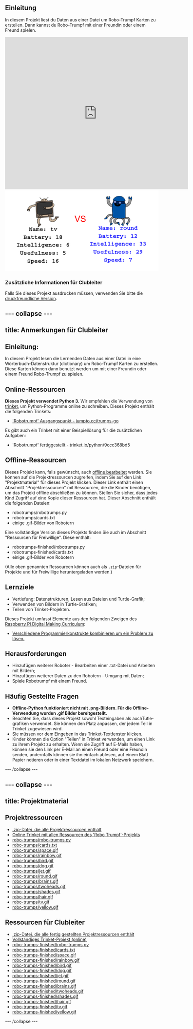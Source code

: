 ## Einleitung

In diesem Projekt liest du Daten aus einer Datei um Robo-Trumpf Karten zu erstellen. Dann kannst du Robo-Trumpf mit einer Freundin oder einem Freund spielen.

<div class="trinket">
  <iframe src="https://trinket.io/embed/python/9ccc368bd5?outputOnly=true&start=result" width="600" height="500" frameborder="0" marginwidth="0" marginheight="0" allowfullscreen>
  </iframe>
  <img src="images/robotrumps-finished.png">
</div>

### Zusätzliche Informationen für Clubleiter

Falls Sie dieses Projekt ausdrucken müssen, verwenden Sie bitte die [druckfreundliche Version](https://projects.raspberrypi.org/en/projects/robo-trumps/print).

## \--- collapse \---

## title: Anmerkungen für Clubleiter

## Einleitung:

In diesem Projekt lesen die Lernenden Daten aus einer Datei in eine Wörterbuch-Datenstruktur (dictionary) um Robo-Trumpf Karten zu erstellen. Diese Karten können dann benutzt werden um mit einer Freundin oder einem Freund Robo-Trumpf zu spielen.

## Online-Ressourcen

**Dieses Projekt verwendet Python 3.** Wir empfehlen die Verwendung von [trinket](https://trinket.io/), um Python-Programme online zu schreiben. Dieses Projekt enthält die folgenden Trinkets:

* ['Robotrumpf' Ausgangspunkt - jumpto.cc/trumps-go](http://jumpto.cc/trumps-go)

Es gibt auch ein Trinket mit einer Beispiellösung für die zusätzlichen Aufgaben:

* ['Robotrumpf' fertiggestellt - trinket.io/python/9ccc368bd5](https://trinket.io/python/9ccc368bd5)

## Offline-Ressourcen

Dieses Projekt kann, falls gewünscht, auch [offline bearbeitet](https://www.codeclubprojects.org/en-GB/resources/python-working-offline/) werden. Sie können auf die Projektressourcen zugreifen, indem Sie auf den Link "Projektmaterial" für dieses Projekt klicken. Dieser Link enthält einen Abschnitt "Projektressourcen" mit Ressourcen, die die Kinder benötigen, um das Projekt offline abschließen zu können. Stellen Sie sicher, dass jedes Kind Zugriff auf eine Kopie dieser Ressourcen hat. Dieser Abschnitt enthält die folgenden Dateien:

* robotrumps/robotrumps.py
* robotrumps/cards.txt
* einige .gif-Bilder von Robotern

Eine vollständige Version dieses Projekts finden Sie auch im Abschnitt "Ressourcen für Freiwillige". Diese enthält:

* robotrumps-finished/robotrumps.py
* robotrumps-finished/cards.txt
* einige .gif-Bilder von Robotern

(Alle oben genannten Ressourcen können auch als `.zip`-Dateien für Projekte und für Freiwillige heruntergeladen werden.)

## Lernziele

* Vertiefung: Datenstrukturen, Lesen aus Dateien und Turtle-Grafik;
* Verwenden von Bildern in Turtle-Grafiken;
* Teilen von Trinket-Projekten.

Dieses Projekt umfasst Elemente aus den folgenden Zweigen des [Raspberry Pi Digital Making Curriculum](http://rpf.io/curriculum):

* [Verschiedene Programmierkonstrukte kombinieren um ein Problem zu lösen.](https://www.raspberrypi.org/curriculum/programming/builder)

## Herausforderungen

* Hinzufügen weiterer Roboter - Bearbeiten einer .txt-Datei und Arbeiten mit Bildern;
* Hinzufügen weiterer Daten zu den Robotern - Umgang mit Daten;
* Spiele Robotrumpf mit einem Freund.

## Häufig Gestellte Fragen

* **Offline-Python funktioniert nicht mit .png-Bildern. Für die Offline-Verwendung wurden .gif Bilder bereitgestellt.**
* Beachten Sie, dass dieses Projekt sowohl Texteingaben als auchTutle-grafiken verwendet. Sie können den Platz anpassen, der jedem Teil in Trinket zugewiesen wird.
* Sie müssen vor dem Eingeben in das Trinket-Textfenster klicken.
* Kinder können die Option "Teilen" in Trinket verwenden, um einen Link zu ihrem Projekt zu erhalten. Wenn sie Zugriff auf E-Mails haben, können sie den Link per E-Mail an einen Freund oder eine Freundin senden, andernfalls können sie ihn einfach ablesen, auf einem Blatt Papier notieren oder in einer Textdatei im lokalen Netzwerk speichern.

\--- /collapse \---

## \--- collapse \---

## title: Projektmaterial

## Projektressourcen

* [.zip-Datei, die alle Projektressourcen enthält](resources/robo-trumps-project-resources.zip)
* [Online Trinket mit allen Ressourcen des 'Robo Trumpf'-Projekts](http://jumpto.cc/trumps-go)
* [robo-trumps/robo-trumps.py](resources/robo-trumps-robo-trumps.py)
* [robo-trumps/cards.txt](resources/robo-trumps-cards.txt)
* [robo-trumps/space.gif](resources/robo-trumps-space.gif)
* [robo-trumps/rainbow.gif](resources/robo-trumps-rainbow.gif)
* [robo-trumps/bird.gif](resources/robo-trumps-bird.gif)
* [robo-trumps/dog.gif](resources/robo-trumps-dog.gif)
* [robo-trumps/jet.gif](resources/robo-trumps-jet.gif)
* [robo-trumps/round.gif](resources/robo-trumps-round.gif)
* [robo-trumps/brains.gif](resources/robo-trumps-brains.gif)
* [robo-trumps/twoheads.gif](resources/robo-trumps-twoheads.gif)
* [robo-trumps/shades.gif](resources/robo-trumps-shades.gif)
* [robo-trumps/hair.gif](resources/robo-trumps-hair.gif)
* [robo-trumps/tv.gif](resources/robo-trumps-tv.gif)
* [robo-trumps/yellow.gif](resources/robo-trumps-yellow.gif)

## Ressourcen für Clubleiter

* [.zip-Datei, die alle fertig gestellten Projektressourcen enthält](resources/robotrumps-volunteer-resources.zip)
* [Vollständiges Trinket-Projekt (online)](https://trinket.io/python/9ccc368bd5)
* [robo-trumps-finished/robo-trumps.py](resources/robo-trumps-finished-robo-trumps.py)
* [robo-trumps-finished/cards.txt](resources/robo-trumps-finished-cards.txt)
* [robo-trumps-finished/space.gif](resources/robo-trumps-finished-space.gif)
* [robo-trumps-finished/rainbow.gif](resources/robo-trumps-finished-rainbow.gif)
* [robo-trumps-finished/bird.gif](resources/robo-trumps-finished-bird.gif)
* [robo-trumps-finished/dog.gif](resources/robo-trumps-finished-dog.gif)
* [robo-trumps-finished/jet.gif](resources/robo-trumps-finished-jet.gif)
* [robo-trumps-finished/round.gif](resources/robo-trumps-finished-round.gif)
* [robo-trumps-finished/brains.gif](resources/robo-trumps-finished-brains.gif)
* [robo-trumps-finished/twoheads.gif](resources/robo-trumps-finished-twoheads.gif)
* [robo-trumps-finished/shades.gif](resources/robo-trumps-finished-shades.gif)
* [robo-trumps-finished/hair.gif](resources/robo-trumps-finished-hair.gif)
* [robo-trumps-finished/tv.gif](resources/robo-trumps-finished-tv.gif)
* [robo-trumps-finished/yellow.gif](resources/robo-trumps-finished-yellow.gif)

\--- /collapse \---